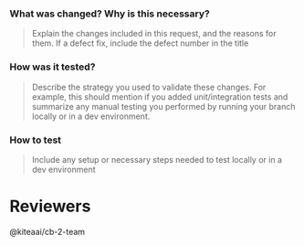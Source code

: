 ### What was changed? Why is this necessary?

> Explain the changes included in this request, and the reasons for them. If a defect fix, include the defect number in the title

### How was it tested?

> Describe the strategy you used to validate these changes. For example, this should mention if you added unit/integration tests and summarize any manual testing you performed by running your branch locally or in a dev environment.

### How to test

> Include any setup or necessary steps needed to test locally or in a dev environment
# Reviewers

@kiteaai/cb-2-team
